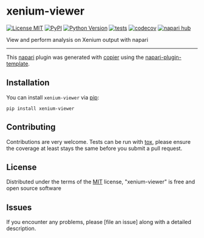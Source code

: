 # xenium-viewer

[![License MIT](https://img.shields.io/pypi/l/xenium-viewer.svg?color=green)](https://github.com/ShaswataRoy/xenium-viewer/raw/main/LICENSE)
[![PyPI](https://img.shields.io/pypi/v/xenium-viewer.svg?color=green)](https://pypi.org/project/xenium-viewer)
[![Python Version](https://img.shields.io/pypi/pyversions/xenium-viewer.svg?color=green)](https://python.org)
[![tests](https://github.com/ShaswataRoy/xenium-viewer/workflows/tests/badge.svg)](https://github.com/ShaswataRoy/xenium-viewer/actions)
[![codecov](https://codecov.io/gh/ShaswataRoy/xenium-viewer/branch/main/graph/badge.svg)](https://codecov.io/gh/ShaswataRoy/xenium-viewer)
[![napari hub](https://img.shields.io/endpoint?url=https://api.napari-hub.org/shields/xenium-viewer)](https://napari-hub.org/plugins/xenium-viewer)

View and perform analysis on Xenium output with napari

----------------------------------

This [napari] plugin was generated with [copier] using the [napari-plugin-template].

<!--
Don't miss the full getting started guide to set up your new package:
https://github.com/napari/napari-plugin-template#getting-started

and review the napari docs for plugin developers:
https://napari.org/stable/plugins/index.html
-->

## Installation

You can install `xenium-viewer` via [pip]:

    pip install xenium-viewer




## Contributing

Contributions are very welcome. Tests can be run with [tox], please ensure
the coverage at least stays the same before you submit a pull request.

## License

Distributed under the terms of the [MIT] license,
"xenium-viewer" is free and open source software

## Issues

If you encounter any problems, please [file an issue] along with a detailed description.

[napari]: https://github.com/napari/napari
[copier]: https://copier.readthedocs.io/en/stable/
[@napari]: https://github.com/napari
[MIT]: http://opensource.org/licenses/MIT
[BSD-3]: http://opensource.org/licenses/BSD-3-Clause
[GNU GPL v3.0]: http://www.gnu.org/licenses/gpl-3.0.txt
[GNU LGPL v3.0]: http://www.gnu.org/licenses/lgpl-3.0.txt
[Apache Software License 2.0]: http://www.apache.org/licenses/LICENSE-2.0
[Mozilla Public License 2.0]: https://www.mozilla.org/media/MPL/2.0/index.txt
[napari-plugin-template]: https://github.com/napari/napari-plugin-template

[napari]: https://github.com/napari/napari
[tox]: https://tox.readthedocs.io/en/latest/
[pip]: https://pypi.org/project/pip/
[PyPI]: https://pypi.org/
